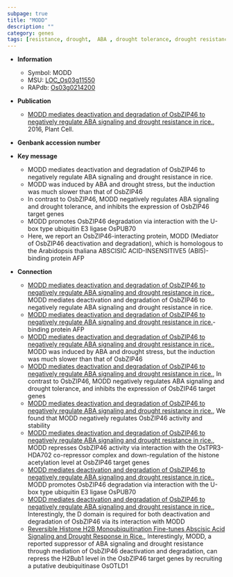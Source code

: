 ```yaml
---
subpage: true
title: "MODD"
description: ""
category: genes
tags: [resistance, drought,  ABA , drought tolerance, drought resistance, Ubiquitin, ABA, drought stress, abscisic acid, ubiquitin E3 ligase]
---
```


* **Information**  
    + Symbol: MODD  
    + MSU: [LOC_Os03g11550](http://rice.plantbiology.msu.edu/cgi-bin/ORF_infopage.cgi?orf=LOC_Os03g11550)  
    + RAPdb: [Os03g0214200](http://rapdb.dna.affrc.go.jp/viewer/gbrowse_details/irgsp1?name=Os03g0214200)  

* **Publication**  
    + [MODD mediates deactivation and degradation of OsbZIP46 to negatively regulate ABA signaling and drought resistance in rice.](http://www.ncbi.nlm.nih.gov/pubmed?term=MODD+mediates+deactivation+and+degradation+of+OsbZIP46+to+negatively+regulate+ABA+signaling+and+drought+resistance+in+rice.%5BTitle%5D), 2016, Plant Cell.

* **Genbank accession number**  

* **Key message**  
    + MODD mediates deactivation and degradation of OsbZIP46 to negatively regulate ABA signaling and drought resistance in rice.
    + MODD was induced by ABA and drought stress, but the induction was much slower than that of OsbZIP46
    + In contrast to OsbZIP46, MODD negatively regulates ABA signaling and drought tolerance, and inhibits the expression of OsbZIP46 target genes
    + MODD promotes OsbZIP46 degradation via interaction with the U-box type ubiquitin E3 ligase OsPUB70
    + Here, we report an OsbZIP46-interacting protein, MODD (Mediator of OsbZIP46 deactivation and degradation), which is homologous to the Arabidopsis thaliana ABSCISIC ACID-INSENSITIVE5 (ABI5)-binding protein AFP

* **Connection**  
    + [MODD mediates deactivation and degradation of OsbZIP46 to negatively regulate ABA signaling and drought resistance in rice.](http://www.ncbi.nlm.nih.gov/pubmed?term=MODD+mediates+deactivation+and+degradation+of+OsbZIP46+to+negatively+regulate+ABA+signaling+and+drought+resistance+in+rice.%5BTitle%5D), MODD mediates deactivation and degradation of OsbZIP46 to negatively regulate ABA signaling and drought resistance in rice.
    + [MODD mediates deactivation and degradation of OsbZIP46 to negatively regulate ABA signaling and drought resistance in rice.](ABI5)-binding protein AFP
    + [MODD mediates deactivation and degradation of OsbZIP46 to negatively regulate ABA signaling and drought resistance in rice.](http://www.ncbi.nlm.nih.gov/pubmed?term=MODD+mediates+deactivation+and+degradation+of+OsbZIP46+to+negatively+regulate+ABA+signaling+and+drought+resistance+in+rice.%5BTitle%5D), MODD was induced by ABA and drought stress, but the induction was much slower than that of OsbZIP46
    + [MODD mediates deactivation and degradation of OsbZIP46 to negatively regulate ABA signaling and drought resistance in rice.](http://www.ncbi.nlm.nih.gov/pubmed?term=MODD+mediates+deactivation+and+degradation+of+OsbZIP46+to+negatively+regulate+ABA+signaling+and+drought+resistance+in+rice.%5BTitle%5D), In contrast to OsbZIP46, MODD negatively regulates ABA signaling and drought tolerance, and inhibits the expression of OsbZIP46 target genes
    + [MODD mediates deactivation and degradation of OsbZIP46 to negatively regulate ABA signaling and drought resistance in rice.](http://www.ncbi.nlm.nih.gov/pubmed?term=MODD+mediates+deactivation+and+degradation+of+OsbZIP46+to+negatively+regulate+ABA+signaling+and+drought+resistance+in+rice.%5BTitle%5D), We found that MODD negatively regulates OsbZIP46 activity and stability
    + [MODD mediates deactivation and degradation of OsbZIP46 to negatively regulate ABA signaling and drought resistance in rice.](http://www.ncbi.nlm.nih.gov/pubmed?term=MODD+mediates+deactivation+and+degradation+of+OsbZIP46+to+negatively+regulate+ABA+signaling+and+drought+resistance+in+rice.%5BTitle%5D), MODD represses OsbZIP46 activity via interaction with the OsTPR3-HDA702 co-repressor complex and down-regulation of the histone acetylation level at OsbZIP46 target genes
    + [MODD mediates deactivation and degradation of OsbZIP46 to negatively regulate ABA signaling and drought resistance in rice.](http://www.ncbi.nlm.nih.gov/pubmed?term=MODD+mediates+deactivation+and+degradation+of+OsbZIP46+to+negatively+regulate+ABA+signaling+and+drought+resistance+in+rice.%5BTitle%5D), MODD promotes OsbZIP46 degradation via interaction with the U-box type ubiquitin E3 ligase OsPUB70
    + [MODD mediates deactivation and degradation of OsbZIP46 to negatively regulate ABA signaling and drought resistance in rice.](http://www.ncbi.nlm.nih.gov/pubmed?term=MODD+mediates+deactivation+and+degradation+of+OsbZIP46+to+negatively+regulate+ABA+signaling+and+drought+resistance+in+rice.%5BTitle%5D), Interestingly, the D domain is required for both deactivation and degradation of OsbZIP46 via its interaction with MODD
    + [Reversible Histone H2B Monoubiquitination Fine-tunes Abscisic Acid Signaling and Drought Response in Rice.](http://www.ncbi.nlm.nih.gov/pubmed?term=Reversible+Histone+H2B+Monoubiquitination+Fine-tunes+Abscisic+Acid+Signaling+and+Drought+Response+in+Rice.%5BTitle%5D),  Interestingly, MODD, a reported suppressor of ABA signaling and drought resistance through mediation of OsbZIP46 deactivation and degradation, can repress the H2Bub1 level in the OsbZIP46 target genes by recruiting a putative deubiquitinase OsOTLD1



